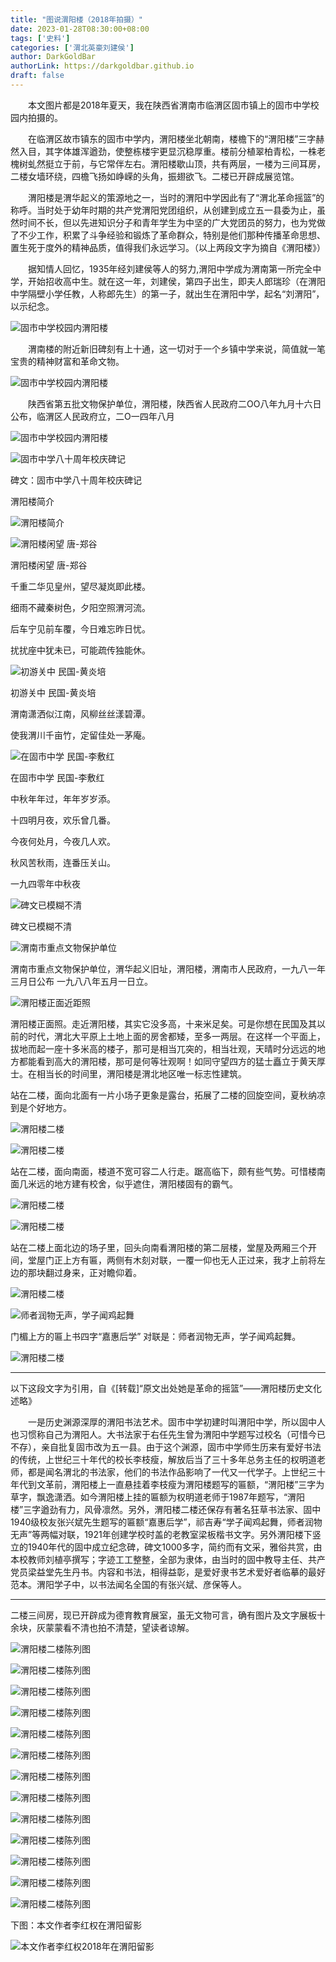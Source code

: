 ```yaml
---
title: "图说渭阳楼（2018年拍摄）"
date: 2023-01-28T08:30:00+08:00
tags: ['史料']
categories: ['渭北英豪刘建侯']
author: DarkGoldBar
authorLink: https://darkgoldbar.github.io
draft: false
---
```


　　本文图片都是2018年夏天，我在陕西省渭南市临渭区固市镇上的固市中学校园内拍摄的。

　　在临渭区故市镇东的固市中学内，渭阳楼坐北朝南，楼檐下的“渭阳楼”三字赫然入目，其字体雄浑遒劲，使整栋楼宇更显沉稳厚重。楼前分植翠柏青松，一株老槐树虬然挺立于前，与它常伴左右。渭阳楼歇山顶，共有两层，一楼为三间耳房，二楼女墙环绕，四檐飞扬如峥嵘的头角，振翅欲飞。二楼已开辟成展览馆。

　　渭阳楼是渭华起义的策源地之一，当时的渭阳中学因此有了“渭北革命摇篮”的称呼。当时处于幼年时期的共产党渭阳党团组织，从创建到成立五一县委为止，虽然时间不长，但以先进知识分子和青年学生为中坚的广大党团员的努力，也为党做了不少工作，积累了斗争经验和锻炼了革命群众，特别是他们那种传播革命思想、置生死于度外的精神品质，值得我们永远学习。（以上两段文字为摘自《渭阳楼》）

　　据知情人回忆，1935年经刘建侯等人的努力,渭阳中学成为渭南第一所完全中学，开始招收高中生。就在这一年，刘建侯，第四子出生，即夫人郎瑞珍（在渭阳中学隔壁小学任教，人称郎先生）的第一子，就出生在渭阳中学，起名“刘渭阳”，以示纪念。

![固市中学校园内渭阳楼](/images/goshi2/image001.jpg "固市中学校园内渭阳楼")

　　渭南楼的附近新旧碑刻有上十通，这一切对于一个乡镇中学来说，简值就一笔宝贵的精神财富和革命文物。

![固市中学校园内渭阳楼](/images/goshi2/image003.jpg "固市中学校园内渭阳楼")

　　陕西省第五批文物保护单位，渭阳楼，陕西省人民政府二OO八年九月十六日公布，临渭区人民政府立，二O一四年八月

![固市中学校园内渭阳楼](/images/goshi2/image005.jpg "固市中学校园内渭阳楼")

![固市中学八十周年校庆碑记](/images/goshi2/image007.jpg "固市中学八十周年校庆碑记")

碑文：固市中学八十周年校庆碑记

渭阳楼简介

![渭阳楼简介](/images/goshi2/image009.jpg "渭阳楼简介")

![渭阳楼闲望 唐-郑谷](/images/goshi2/image011.jpg "渭阳楼闲望 唐-郑谷")

渭阳楼闲望 唐-郑谷

千重二华见皇州，望尽凝岚即此楼。

细雨不藏秦树色，夕阳空照渭河流。

后车宁见前车覆，今日难忘昨日忧。

扰扰座中犹未已，可能疏传独能休。

![初游关中 民国-黄炎培](/images/goshi2/image013.jpg "初游关中 民国-黄炎培")

初游关中 民国-黄炎培

渭南潇洒似江南，风柳丝丝漾碧潭。

使我渭川千亩竹，定留佳处一茅庵。

![在固市中学  民国-李敷红](/images/goshi2/image015.jpg "在固市中学  民国-李敷红")

在固市中学  民国-李敷红

中秋年年过，年年岁岁添。

十四明月夜，欢乐曾几番。

今夜何处月，今夜几人欢。

秋风苦秋雨，连番压关山。

一九四零年中秋夜

![碑文已模糊不清](/images/goshi2/image017.jpg "碑文已模糊不清")

碑文已模糊不清

![渭南市重点文物保护单位](/images/goshi2/image019.jpg "渭南市重点文物保护单位")

渭南市重点文物保护单位，渭华起义旧址，渭阳楼，渭南市人民政府，一九八一年三月日公布 一九八八年五月一日立。

![渭阳楼正面近距照](/images/goshi2/image021.jpg "渭阳楼正面近距照")

渭阳楼正面照。走近渭阳楼，其实它没多高，十来米足矣。可是你想在民国及其以前的时代，渭北大平原上土地上面的房舍都矮，至多一两层。在这样一个平面上，拔地而起一座十多米高的楼子，那可是相当兀突的，相当壮观，天晴时分远远的地方都能看到高大的渭阳楼，那可是何等壮观啊！如同守望四方的猛士矗立于黄天厚士。在相当长的时间里，渭阳楼是渭北地区唯一标志性建筑。

站在二楼，面向北面有一片小场子更象是露台，拓展了二楼的回旋空间，夏秋纳凉到是个好地方。

![渭阳楼二楼](/images/goshi2/image023.jpg "渭阳楼二楼")

![渭阳楼二楼](/images/goshi2/image025.jpg "渭阳楼二楼")

站在二楼，面向南面，楼道不宽可容二人行走。踞高临下，颇有些气势。可惜楼南面几米远的地方建有校舍，似乎遮住，渭阳楼固有的霸气。

![渭阳楼二楼](/images/goshi2/image027.jpg "渭阳楼二楼")

![渭阳楼二楼](/images/goshi2/image029.jpg "渭阳楼二楼")

站在二楼上面北边的场子里，回头向南看渭阳楼的第二层楼，堂屋及两厢三个开间，堂屋门正上方有匾，两侧有木刻对联，一覆一仰也无人正过来，我才上前将左边的那块翻过身来，正对瞻仰着。

![渭阳楼二楼](/images/goshi2/image031.jpg "渭阳楼二楼")

![师者润物无声，学子闻鸡起舞](/images/goshi2/image033.jpg "师者润物无声，学子闻鸡起舞")

门楣上方的匾上书四字“嘉惠后学”
对联是：师者润物无声，学子闻鸡起舞。

![渭阳楼二楼](/images/goshi2/image035.jpg "渭阳楼二楼")

---------------------------------------------------------------------

以下这段文字为引用，自《[转载]“原文出处她是革命的摇篮”——渭阳楼历史文化述略》

　　一是历史渊源深厚的渭阳书法艺术。固市中学初建时叫渭阳中学，所以固中人也习惯称自己为渭阳人。大书法家于右任先生曾为渭阳中学题写过校名（可惜今已不存），亲自批复固市改为五一县。由于这个渊源，固市中学师生历来有爱好书法的传统，上世纪三十年代的校长李枝瘦，解放后当了三十多年总务主任的权明道老师，都是闻名渭北的书法家，他们的书法作品影响了一代又一代学子。上世纪三十年代到文革前，渭阳楼上一直悬挂着李枝瘦为渭阳楼题写的匾额，“渭阳楼”三字为草字，飘逸潇洒。如今渭阳楼上挂的匾额为权明道老师于1987年题写，“渭阳楼”三字遒劲有力，风骨凛然。另外，渭阳楼二楼还保存有著名狂草书法家、固中1940级校友张兴斌先生题写的匾额“嘉惠后学”，祁吉寿“学子闻鸡起舞，师者润物无声”等两幅对联，1921年创建学校时盖的老教室梁板楷书文字。另外渭阳楼下竖立的1940年代的固中成立纪念碑，碑文1000多字，简约而有文采，雅俗共赏，由本校教师刘植亭撰写；字迹工工整整，全部为隶体，由当时的固中教导主任、共产党员梁益堂先生丹书。内容和书法，相得益彰，是爱好隶书艺术爱好者临摹的最好范本。渭阳学子中，以书法闻名全国的有张兴斌、彦保等人。

------------------------------------------------------------------------------

二楼三间房，现已开辟成为德育教育展室，虽无文物可言，确有图片及文字展板十余块，灰蒙蒙看不清也拍不清楚，望读者谅解。

![渭阳楼二楼陈列图](/images/goshi2/image037.jpg "渭阳楼二楼陈列图")

![渭阳楼二楼陈列图](/images/goshi2/image039.jpg "渭阳楼二楼陈列图")

![渭阳楼二楼陈列图](/images/goshi2/image041.jpg "渭阳楼二楼陈列图")

![渭阳楼二楼陈列图](/images/goshi2/image043.jpg "渭阳楼二楼陈列图")

![渭阳楼二楼陈列图](/images/goshi2/image045.jpg "渭阳楼二楼陈列图")

![渭阳楼二楼陈列图](/images/goshi2/image047.jpg "渭阳楼二楼陈列图")

![渭阳楼二楼陈列图](/images/goshi2/image049.jpg "渭阳楼二楼陈列图")

![渭阳楼二楼陈列图](/images/goshi2/image051.jpg "渭阳楼二楼陈列图")

![渭阳楼二楼陈列图](/images/goshi2/image053.jpg "渭阳楼二楼陈列图")

![渭阳楼二楼陈列图](/images/goshi2/image055.jpg "渭阳楼二楼陈列图")

![渭阳楼二楼陈列图](/images/goshi2/image057.jpg "渭阳楼二楼陈列图")

![渭阳楼二楼陈列图](/images/goshi2/image059.jpg "渭阳楼二楼陈列图")

![渭阳楼二楼陈列图](/images/goshi2/image061.jpg "渭阳楼二楼陈列图")

下图：本文作者李红权在渭阳留影

![本文作者李红权2018年在渭阳留影](/images/goshi2/image063.jpg "本文作者李红权2018年在渭阳留影")





